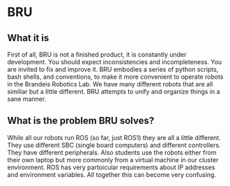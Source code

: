 # BRU

## What it is
First of all, BRU is not a finished product, it is constantly under development. You should expect inconsistencies and incompleteness. You are invited to fix and improve it. BRU embodies a series of python scripts, bash shells, and conventions, to make it more convenient to operate robots in the Brandeis Robotics Lab. We have many different robots that are all similiar but a little different. BRU attempts to unify and organize things in a sane manner.

## What is the problem BRU solves?
While all our robots run ROS (so far, just ROS1) they are all a little different. They use different SBC (single board computers) and different controllers. They have different peripherals. Also students use the robots either from their own laptop but more commonly from a virtual machine in our cluster environment. ROS has very partoicular requirements about IP addresses and environment variables. All together this can become very confusing.
